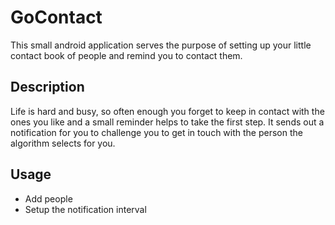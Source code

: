 # GoContact
This small android application serves the purpose of setting up your little contact book of people and remind you to contact them.

## Description
Life is hard and busy, so often enough you forget to keep in contact with the ones you like and a small reminder helps to take the first step.
It sends out a notification for you to challenge you to get in touch with the person the algorithm selects for you.

## Usage
- Add people
- Setup the notification interval

